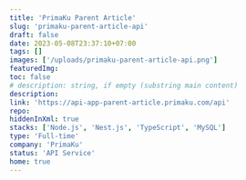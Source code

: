 ```yaml
---
title: 'PrimaKu Parent Article'
slug: 'primaku-parent-article-api'
draft: false
date: 2023-05-08T23:37:10+07:00
tags: []
images: ['/uploads/primaku-parent-article-api.png']
featuredImg:
toc: false
# description: string, if empty (substring main content)
description:
link: 'https://api-app-parent-article.primaku.com/api'
repo:
hiddenInXml: true
stacks: ['Node.js', 'Nest.js', 'TypeScript', 'MySQL']
type: 'Full-time'
company: 'PrimaKu'
status: 'API Service'
home: true
---
```

